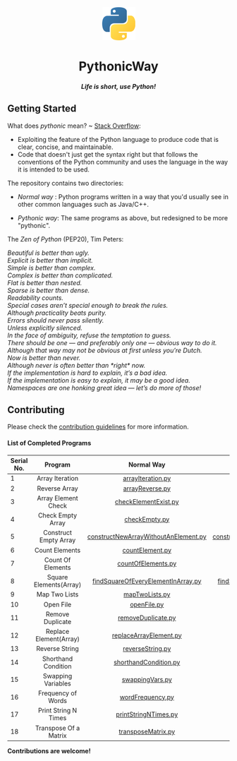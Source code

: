 <div align="center">
    <img src="./logo.png" width="75">
    <h1> PythonicWay </h1>
    <h4><em>Life is short, use Python!</em></h4>
</div>

## Getting Started

What does _pythonic_ mean? ~ [Stack Overflow](https://stackoverflow.com/a/25011492/5373017):

-   Exploiting the feature of the Python language to produce code that is clear, concise, and maintainable.
-   Code that doesn't just get the syntax right but that follows the conventions of the Python community and uses the language in the way it is intended to be used.

The repository contains two directories:

-   _Normal way_ : Python programs written in a way that you'd usually see in other common languages such as Java/C++.

-   _Pythonic way_: The same programs as above, but redesigned to be more "pythonic".

The _Zen of Python_ (PEP20), Tim Peters:

_Beautiful is better than ugly.  
Explicit is better than implicit.  
Simple is better than complex.  
Complex is better than complicated.  
Flat is better than nested.  
Sparse is better than dense.  
Readability counts.  
Special cases aren’t special enough to break the rules.  
Although practicality beats purity.  
Errors should never pass silently.  
Unless explicitly silenced.  
In the face of ambiguity, refuse the temptation to guess.  
There should be one — and preferably only one — obvious way to do it.  
Although that way may not be obvious at first unless you’re Dutch.  
Now is better than never.  
Although never is often better than \*right\* now.  
If the implementation is hard to explain, it’s a bad idea.  
If the implementation is easy to explain, it may be a good idea.  
Namespaces are one honking great idea — let’s do more of those!_

## Contributing

Please check the [contribution guidelines](./CONTRIBUTING.md) for more information.

#### List of Completed Programs

| Serial No. |        Program         |                                         Normal Way                                         |                                         Pythonic Way                                         |
| ---------- | :--------------------: | :----------------------------------------------------------------------------------------: | :------------------------------------------------------------------------------------------: |
| 1          |    Array Iteration     |                    [arrayIteration.py](/Normal%20way/arrayIteration.py)                    |                    [arrayIteration.py](/Pythonic%20way/arrayIteration.py)                    |
| 2          |     Reverse Array      |                      [arrayReverse.py](/Normal%20way/arrayReverse.py)                      |                      [arrayReverse.py](/Pythonic%20way/arrayReverse.py)                      |
| 3          |  Array Element Check   |                 [checkElementExist.py](/Normal%20way/checkElementExist.py)                 |                 [checkElementExist.py](/Pythonic%20way/checkElementExist.py)                 |
| 4          |   Check Empty Array    |                        [checkEmpty.py](/Normal%20way/checkEmpty.py)                        |                        [checkEmpty.py](/Pythonic%20way/checkEmpty.py)                        |
| 5          | Construct Empty Array  | [constructNewArrayWithoutAnElement.py](/Normal%20way/constructNewArrayWithoutAnElement.py) | [constructNewArrayWithoutAnElement.py](/Pythonic%20way/constructNewArrayWithoutAnElement.py) |
| 6          |     Count Elements     |                      [countElement.py](/Normal%20way/countElement.py)                      |                      [countElement.py](/Pythonic%20way/countElement.py)                      |
| 7          |   Count Of Elements    |                   [countOfElements.py](/Normal%20way/countOfElements.py)                   |                   [countOfElements.py](/Pythonic%20way/countOfElements.py)                   |
| 8          | Square Elements(Array) |   [findSquareOfEveryElementInArray.py](/Normal%20way/findSquareOfEveryElementInArray.py)   |   [findSquareOfEveryElementInArray.py](/Pythonic%20way/findSquareOfEveryElementInArray.py)   |
| 9          |     Map Two Lists      |                       [mapTwoLists.py](/Normal%20way/mapTwoLists.py)                       |                       [mapTwoLists.py](/Pythonic%20way/mapTwoLists.py)                       |
| 10         |       Open File        |                          [openFile.py](/Normal%20way/openFile.py)                          |                          [openFile.py](/Pythonic%20way/openFile.py)                          |
| 11         |    Remove Duplicate    |                   [removeDuplicate.py](/Normal%20way/removeDuplicate.py)                   |                   [removeDuplicate.py](/Pythonic%20way/removeDuplicate.py)                   |
| 12         | Replace Element(Array) |               [replaceArrayElement.py](/Normal%20way/replaceArrayElement.py)               |               [replaceArrayElement.py](/Pythonic%20way/replaceArrayElement.py)               |
| 13         |     Reverse String     |                     [reverseString.py](/Normal%20way/reverseString.py)                     |                     [reverseString.py](/Pythonic%20way/reverseString.py)                     |
| 14         |  Shorthand Condition   |                [shorthandCondition.py](/Normal%20way/shorthandCondition.py)                |                [shorthandCondition.py](/Pythonic%20way/shorthandCondition.py)                |
| 15         |   Swapping Variables   |                      [swappingVars.py](/Normal%20way/swappingVars.py)                      |                      [swappingVars.py](/Pythonic%20way/swappingVars.py)                      |
| 16         |   Frequency of Words   |                     [wordFrequency.py](/Normal%20way/wordFrequency.py)                     |                     [wordFrequency.py](/Pythonic%20way/wordFrequency.py)                     |
| 17         |   Print String N Times   |                     [printStringNTimes.py](/Normal%20way/printStringNTimes.py)                     |                     [printStringNTimes.py](/Pythonic%20way/printStringNTimes.py)                     |
| 18         |   Transpose Of a Matrix   |                     [transposeMatrix.py](/Normal%20way/transposeMatrix.py)                     |                     [transposeMatrix.py](/Pythonic%20way/transposeMatrix.py)                     |




**Contributions are welcome!**
